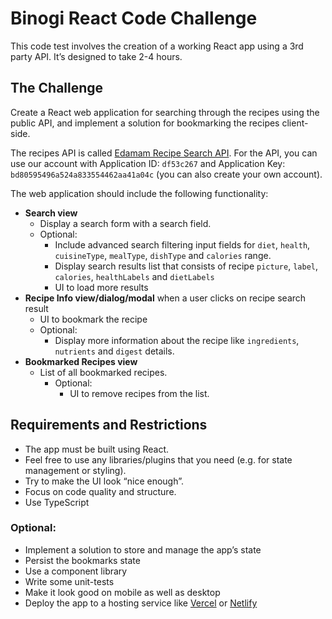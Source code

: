 # Binogi React Code Challenge

This code test involves the creation of a working React app using a 3rd party API. It’s designed to take 2-4 hours.

## The Challenge

Create a React web application for searching through the recipes using the public API, and implement a solution for bookmarking the recipes client-side.

The recipes API is called [Edamam Recipe Search API](https://dejnrveloper.edamam.com/edamam-docs-recipe-api). For the API, you can use our account with Application ID: `df53c267` and Application Key: `bd80595496a524a833554462aa41a04c` (you can also create your own account).

The web application should include the following functionality:

- **Search view**
  - Display a search form with a search field.
  - Optional:
    - Include advanced search filtering input fields for `diet`, `health`, `cuisineType`, `mealType`, `dishType` and `calories` range.
    - Display search results list that consists of recipe `picture`, `label`, `calories`, `healthLabels` and `dietLabels`
    - UI to load more results
- **Recipe Info view/dialog/modal** when a user clicks on recipe search result
  - UI to bookmark the recipe
  - Optional:
    - Display more information about the recipe like `ingredients`, `nutrients` and `digest` details.
- **Bookmarked Recipes view**
  - List of all bookmarked recipes.
    - Optional:
      - UI to remove recipes from the list.

## Requirements and Restrictions

- The app must be built using React.
- Feel free to use any libraries/plugins that you need (e.g. for state management or styling).
- Try to make the UI look “nice enough”.
- Focus on code quality and structure.
- Use TypeScript

### Optional:

- Implement a solution to store and manage the app’s state
- Persist the bookmarks state
- Use a component library
- Write some unit-tests
- Make it look good on mobile as well as desktop
- Deploy the app to a hosting service like [Vercel](https://vercel.com/) or [Netlify](https://www.netlify.com/)

